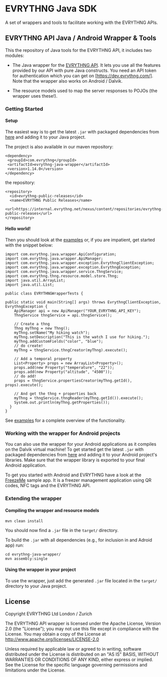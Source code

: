 # EVRYTHNG Java SDK

A set of wrappers and tools to facilitate working with the EVRYTHNG APIs.

## EVRYTHNG API Java / Android Wrapper & Tools

This the repository of Java tools for the EVRYTHNG API, it includes two modules:

* The Java wrapper for the [EVRYTHNG API](https://dev.evrythng.com/documentation/api). It lets you use all the features provided by our API with pure Java constructs. 
You need an API token for authentication which you can get on [https://dev.evrythng.com/]. Note that the wrapper also works on Android / Dalvik.

* The resource models used to map the server responses to POJOs (the wrapper uses these!).

### Getting Started

#### Setup
The easiest way is to get the latest `.jar` with packaged dependencies from [here](https://s3.amazonaws.com/evrythng-public/evrythng-java-wrapper-1.14.0-jar-with-dependencies.jar) and adding it to your Java project.

The project is also available in our maven repository:

    <dependency>
     <groupId>com.evrythng</groupId>
     <artifactId>evrythng-java-wrapper</artifactId>
     <version>1.14.0</version>
    </dependency>

the repository:

    <repository>
      <id>evrythng-public-releases</id>
      <name>EVRYTHNG Public Releases</name>
      <url>https://internal.evrythng.net/nexus/content/repositories/evrythng-public-releases</url>
    </repository>

#### Hello world!

Then you should look at the [examples](https://github.com/evrythng/evrythng-java-sdk/tree/master/evrythng-java-wrapper/src/main/java/com/evrythng/java/wrapper/examples) or, if you are impatient, get started with the snippet below:

    import com.evrythng.java.wrapper.ApiConfiguration;
    import com.evrythng.java.wrapper.ApiManager;
    import com.evrythng.java.wrapper.exception.EvrythngClientException;
    import com.evrythng.java.wrapper.exception.EvrythngException;
    import com.evrythng.java.wrapper.service.ThngService;
    import com.evrythng.thng.resource.model.store.Thng;
    import java.util.ArrayList;
    import java.util.List;

    public class EVRYTHNGWrapperTests {

    public static void main(String[] args) throws EvrythngClientException, EvrythngException {
        ApiManager api = new ApiManager("YOUR_EVRYTHNG_API_KEY");
        ThngService thngService = api.thngService();

        // Create a thng
        Thng myThng = new Thng();
        myThng.setName("My hiking watch");
        myThng.setDescription("This is the watch I use for hiking.");
        myThng.addCustomFields("color", "blue");
        // do create!
        myThng = thngService.thngCreator(myThng).execute();
    
        // Add a temporal property
        List<Property> props = new ArrayList<Property>();
        props.add(new Property("temperature", "22"));
        props.add(new Property("altitude", "4500"));
        // do add!
        props = thngService.propertiesCreator(myThng.getId(), props).execute();
    
        // And get the thng + properties back
        myThng = thngService.thngReader(myThng.getId()).execute();
        System.out.println(myThng.getProperties());
      }
    }

See [examples](https://github.com/evrythng/evrythng-java-sdk/tree/master/evrythng-java-wrapper/src/main/java/com/evrythng/java/wrapper/examples) for a complete overview of the functionality.

### Working with the wrapper for Android projects

You can also use the wrapper for your Android applications as it compiles on the Dalvik virtual machine! To get started get the latest `.jar` with packaged dependencies from [here](https://s3.amazonaws.com/evrythng-public/evrythng-java-wrapper-1.14.0-jar-with-dependencies.jar) and adding it to your Android project's libraries. Make sure that the wrapper library is exported to your final Android application.

To get you started with Android and EVRYTHNG have a look at the [FreezeMe](https://github.com/webofthings/FreezeMe) sample app. It is a freezer management application using QR codes, NFC tags and the EVRYTHNG API.

### Extending the wrapper

#### Compiling the wrapper and resource models

    mvn clean install

You should now find a `.jar` file in the `target/` directory.

To build the `.jar` with all dependencies (e.g., for inclusion in and Adroid app) run:

    cd evrythng-java-wrapper/
    mvn assembly:single

#### Using the wrapper in your project

To use the wrapper, just add the generated `.jar` file located in the `target/` directory to your Java project.


## License

 Copyright EVRYTHNG Ltd London / Zurich

   The EVRYTHNG API wrapper is licensed under the Apache License, Version 2.0 (the "License");
   you may not use this file except in compliance with the License.
   You may obtain a copy of the License at http://www.apache.org/licenses/LICENSE-2.0

   Unless required by applicable law or agreed to in writing, software
   distributed under the License is distributed on an "AS IS" BASIS,
   WITHOUT WARRANTIES OR CONDITIONS OF ANY KIND, either express or implied.
   See the License for the specific language governing permissions and
   limitations under the License.

